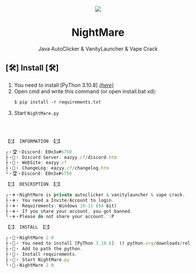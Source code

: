 <div align="center">
    <img align="center" src="https://cdn.discordapp.com/attachments/1006463836620079164/1009005404317032478/wuqntfbmzw6rocbklsfe.png" />
    <h1 align="center"><b>NightMare</b></h1>
    <p align="center">
        Java AutoClicker & VanityLauncher & Vape Crack
    </p>
</div>


<div>
    <h2>[🛠️] Install [🛠️]</h2>
    <ol>
        <li>You need to install [PyThon 3.10.8] <i><a href="https://www.python.org/downloads/release/python-3108/">(here)</a></i></li>
        <li>
            Open cmd and write this command (or open install.bat xd):<br/>
            <pre><code class="language-shell">$ pip install -r requirements.txt</code></pre>
        </li>
        <li>
            Start <code>NightMare.py</code>
        </li>
    </ol>
    <br/><br/>
</div>

```typescript
【🎃】 INFORMATION 【🎃】

╭・🏆・Discord: E0n3x#6750
├・🎊・ Discord Server: eazyy.cf/discord.htm
├・🎊・ WebSite: eazyy.cf
├・🎊・ ChangeLog: eazyy.cf/changelog.htm
╰・🏆・Discord: E0n3x#6750

【📢】 DESCRIPTION 【📢】

╭・❄・NightMare is private autoclicker & vanitylauncher & vape crack.
├・❄・ You need a Invite/Account to login.
├・❄・ Requirements: Windows 10-11 (64 bit)
├・❄・ If you share your account, you got banned.
╰・❄・Please do not share your account. :P

【👻】 INSTALL 【👻】

╭・🎉・NightMare 2.0
├・👾・ You need to install [PyThon 3.10.8]. (( python.org/downloads/release/python-3108/ ))
├・👾・ Add to path the python.
├・👾・ Install requirements.
├・👾・ Start NightMare.py
╰・🎉・NightMare 2.0

```
